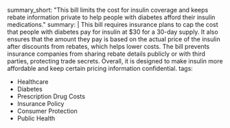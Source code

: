 summary_short: "This bill limits the cost for insulin coverage and keeps rebate information private to help people with diabetes afford their insulin medications."
summary: |
  This bill requires insurance plans to cap the cost that people with diabetes pay for insulin at $30 for a 30-day supply. It also ensures that the amount they pay is based on the actual price of the insulin after discounts from rebates, which helps lower costs. The bill prevents insurance companies from sharing rebate details publicly or with third parties, protecting trade secrets. Overall, it is designed to make insulin more affordable and keep certain pricing information confidential.
tags:
  - Healthcare
  - Diabetes
  - Prescription Drug Costs
  - Insurance Policy
  - Consumer Protection
  - Public Health
